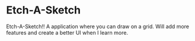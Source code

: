 # Etch-A-Sketch
Etch-A-Sketch!! A application where you can draw on a grid. Will add more features and create a better UI when I learn more.